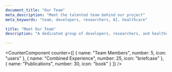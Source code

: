 ```yaml
---
document_title: "Our Team"
meta_description: "Meet the talented team behind our project"
meta_keywords: "team, developers, researchers, AI, healthcare"

title: "Meet Our Team"
description: "A dedicated group of developers, researchers, and healthcare professionals working to improve diabetes management through AI."

---
```


<CounterComponent
  counter={[
    {
      name: "Team Members",
      number: 5,
      icon: "users"
    },
    {
      name: "Combined Experience",
      number: 25,
      icon: "briefcase"
    },
    {
      name: "Publications",
      number: 30,
      icon: "book"
    }
  ]}
/>
